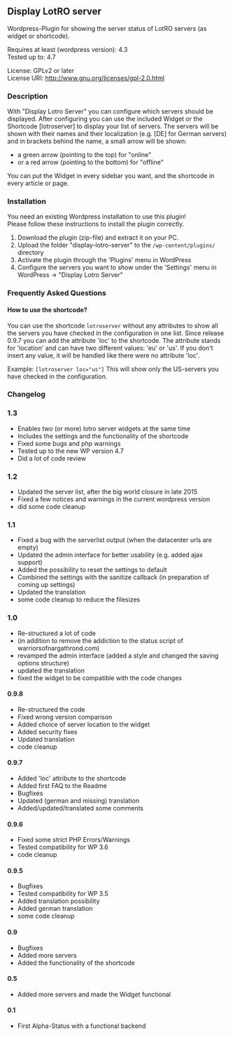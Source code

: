 ## Display LotRO server

Wordpress-Plugin for showing the server status of LotRO servers (as widget or shortcode).

Requires at least (wordpress version): 4.3  
Tested up to: 4.7

License: GPLv2 or later  
License URI: http://www.gnu.org/licenses/gpl-2.0.html

### Description

With "Display Lotro Server" you can configure which servers should be displayed. After configuring you can use the included Widget or the Shortcode [lotroserver] to display your list of servers.
The servers will be shown with their names and their localization (e.g. [DE] for German servers) and in brackets behind the name, a small arrow will be shown:
* a green arrow (pointing to the top) for "online"
* or a red arrow (pointing to the bottom) for "offline"

You can put the Widget in every sidebar you want, and the shortcode in every article or page.

### Installation

You need an existing Wordpress installation to use this plugin!  
Please follow these instructions to install the plugin correctly.

1. Download the plugin (zip-file) and extract it on your PC.
2. Upload the folder "display-lotro-server" to the `/wp-content/plugins/` directory
3. Activate the plugin through the 'Plugins' menu in WordPress
4. Configure the servers you want to show under the 'Settings' menu in WordPress -> "Display Lotro Server"

### Frequently Asked Questions

#### How to use the shortcode?
You can use the shortcode `lotroserver` without any attributes to show all the servers you have checked in the configuration in one list.
Since release 0.9.7 you can add the attribute 'loc' to the shortcode. The attribute stands for 'location' and can have two different values: 'eu' or 'us'. If you don't insert any value, it will be handled like there were no attribute 'loc'.

Example: `[lotroserver loc="us"]`
This will show only the US-servers you have checked in the configuration.

### Changelog

### 1.3
* Enables two (or more) lotro server widgets at the same time
* Includes the settings and the functionality of the shortcode
* Fixed some bugs and php warnings
* Tested up to the new WP version 4.7
* Did a lot of code review

### 1.2
* Updated the server list, after the big world closure in late 2015
* Fixed a few notices and warnings in the current wordpress version
* did some code cleanup

### 1.1
* Fixed a bug with the serverlist output (when the datacenter urls are empty)
* Updated the admin interface for better usability (e.g. added ajax support)
* Added the possibility to reset the settings to default
* Combined the settings with the sanitize callback (in preparation of coming up settings)
* Updated the translation
* some code cleanup to reduce the filesizes

### 1.0
* Re-structured a lot of code
* (in addition to remove the addiction to the status script of warriorsofnargathrond.com)
* revamped the admin interface (added a style and changed the saving options structure)
* updated the translation
* fixed the widget to be compatible with the code changes

#### 0.9.8
* Re-structured the code
* Fixed wrong version comparison
* Added choice of server location to the widget
* Added security fixes
* Updated translation
* code cleanup

#### 0.9.7
* Added 'loc' attribute to the shortcode
* Added first FAQ to the Readme
* Bugfixes
* Updated (german and missing) translation
* Added/updated/translated some comments

#### 0.9.6
* Fixed some strict PHP Errors/Warnings
* Tested compatibility for WP 3.6
* code cleanup

#### 0.9.5
* Bugfixes
* Tested compatibility for WP 3.5
* Added translation possibility
* Added german translation
* some code cleanup

#### 0.9
* Bugfixes
* Added more servers
* Added the functionality of the shortcode

#### 0.5
* Added more servers and made the Widget functional

#### 0.1
* First Alpha-Status with a functional backend
